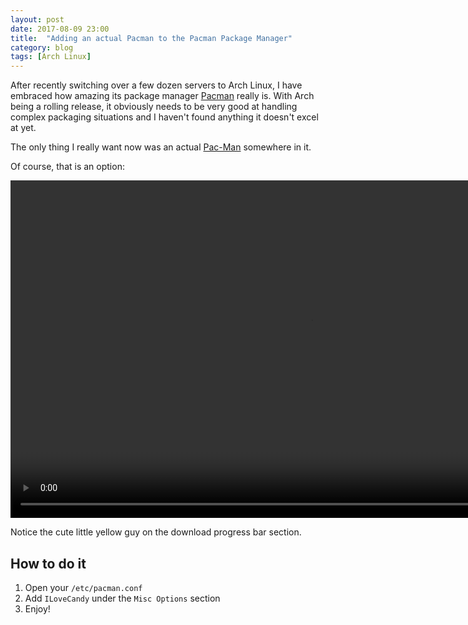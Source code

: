 ```yaml
---
layout: post
date: 2017-08-09 23:00
title:  "Adding an actual Pacman to the Pacman Package Manager"
category: blog
tags: [Arch Linux]
---
```

After recently switching over a few dozen servers to Arch Linux, I have embraced how amazing its package manager [Pacman](https://wiki.archlinux.org/index.php/pacman) really is. With Arch being a rolling release, it obviously needs to be very good at handling complex packaging situations and I haven't found anything it doesn't excel at yet.

The only thing I really want now was an actual [Pac-Man](https://en.wikipedia.org/wiki/Pac-Man) somewhere in it.

Of course, that is an option:

<p align="center">
    <video width="960" height="540" controls="controls">
        <source src="../assets/images/Pacman.mp4" type="video/mp4">
        <source src="../assets/images/Pacman.webm" type="video/webm">
    </video>
</p>

Notice the cute little yellow guy on the download progress bar section.

How to do it
-----------------

 1. Open your `/etc/pacman.conf`
 2. Add `ILoveCandy` under the `Misc Options` section
 3. Enjoy!